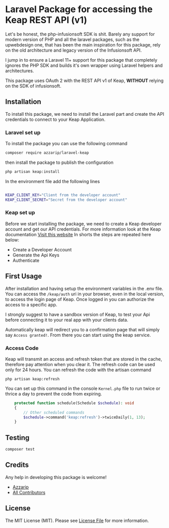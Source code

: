 # Laravel Package for accessing the Keap REST API (v1)

Let's be honest, the php-infusionsoft SDK is shit.
Barely any support for modern version of PHP and all the laravel packages, such as the upwebdesign one, that has been the main inspiration for this package, rely on the old architecture and legacy version of the Infusionsoft API.

I jump in to ensure a Laravel 11+ support for this package that completely ignores the PHP SDK and builds it's own wrapper using Laravel helpers and architectures.

This package uses OAuth 2 with the REST API v1 of Keap, **WITHOUT** relying on the SDK of infusionsoft.

## Installation

To install this package, we need to install the Laravel part and create the API credentials to connect to your Keap Application.

### Laravel set up
To install the package you can use the following command

```bash
composer require azzarip/laravel-keap
```

then install the package to publish the configuration

```bash
php artisan keap:install
```

In the environment file add the following lines

```bash

KEAP_CLIENT_KEY="Client from the developer account"
KEAP_CLIENT_SECRET="Secret from the developer account"
```
### Keap set up
Before we start installing the package, we need to create a Keap developer account and get our API credentials.
For more information look at the Keap documentation [Visit this website](https://www.laravelkeap.com/get-started)
In shorts the steps are repeated here below:
- Create a Developer Account
- Generate the Api Keys
- Authenticate

## First Usage
After installation and having setup the environment variables in the .env file. You can access the `/keap/auth` uri in your browser, even in the local version, to access the
login page of Keap. Once logged in you can authorize the access to a specific app. 

I strongly suggest to have a sandbox version of Keap, to test your Api before connecting it to your real app with your clients data. 

Automatically keap will redirect you to a confirmation page that will simply say `Access granted!`. From there you can start using the keap service.

### Access Code
Keap will transmit an access and refresh token that are stored in the cache, therefore pay attention when you clear it.
The refresh code can be used only for 24 hours. You can refresh the code with the artisan command
```
php artisan keap:refresh
```
You can set up this command in the console `Kernel.php` file to run twice or thrice a day to prevent the code from expiring.
```php
    protected function schedule(Schedule $schedule): void
    {
        // Other scheduled commands
        $schedule->command('keap:refresh')->twiceDaily(1, 13);
    }
```

## Testing

```bash
composer test
````

## Credits

Any help in developing this package is welcome!

-   [Azzarip](https://github.com/Azzarip)
-   [All Contributors](../../contributors)

## License

The MIT License (MIT). Please see [License File](LICENSE.md) for more information.
